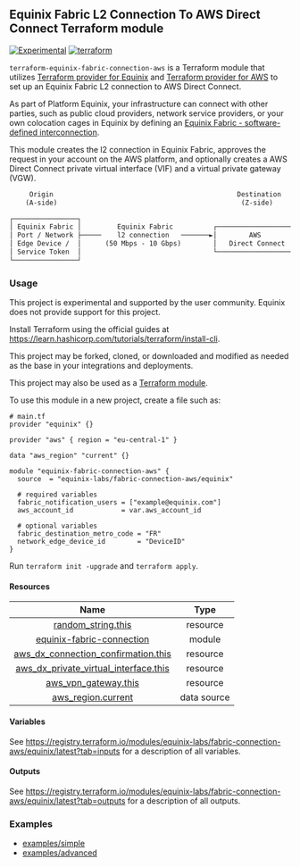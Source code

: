 ## Equinix Fabric L2 Connection To AWS Direct Connect Terraform module

[![Experimental](https://img.shields.io/badge/Stability-Experimental-red.svg)](https://github.com/equinix-labs/standards#about-uniform-standards)
[![terraform](https://github.com/equinix-labs/terraform-equinix-template/actions/workflows/integration.yaml/badge.svg)](https://github.com/equinix-labs/terraform-equinix-template/actions/workflows/integration.yaml)

`terraform-equinix-fabric-connection-aws` is a Terraform module that utilizes [Terraform provider for Equinix](https://registry.terraform.io/providers/equinix/equinix/latest) and [Terraform provider for AWS](https://registry.terraform.io/providers/hashicorp/aws/latest/docs) to set up an Equinix Fabric L2 connection to AWS Direct Connect.

As part of Platform Equinix, your infrastructure can connect with other parties, such as public cloud providers, network service providers, or your own colocation cages in Equinix by defining an [Equinix Fabric - software-defined interconnection](https://docs.equinix.com/en-us/Content/Interconnection/Fabric/Fabric-landing-main.htm).

This module creates the l2 connection in Equinix Fabric, approves the request in your account on the AWS platform, and optionally creates a AWS Direct Connect private virtual interface (VIF) and a virtual private gateway (VGW).

```html
     Origin                                              Destination
    (A-side)                                              (Z-side)

┌────────────────┐
│ Equinix Fabric │         Equinix Fabric          ┌────────────────────┐       ┌────────────────────────────┐
│ Port / Network ├─────    l2 connection   ───────►│        AWS         │──────►│  Private VIF ─► VGW ─► VPC │
│ Edge Device /  │      (50 Mbps - 10 Gbps)        │   Direct Connect   │       │        (AWS Region)        │
│ Service Token  │                                 └────────────────────┘       └────────────────────────────┘
└────────────────┘
```

### Usage

This project is experimental and supported by the user community. Equinix does not provide support for this project.

Install Terraform using the official guides at <https://learn.hashicorp.com/tutorials/terraform/install-cli>.

This project may be forked, cloned, or downloaded and modified as needed as the base in your integrations and deployments.

This project may also be used as a [Terraform module](https://learn.hashicorp.com/collections/terraform/modules).

To use this module in a new project, create a file such as:

```hcl
# main.tf
provider "equinix" {}

provider "aws" { region = "eu-central-1" }

data "aws_region" "current" {}

module "equinix-fabric-connection-aws" {
  source  = "equinix-labs/fabric-connection-aws/equinix"

  # required variables
  fabric_notification_users = ["example@equinix.com"]
  aws_account_id            = var.aws_account_id

  # optional variables
  fabric_destination_metro_code = "FR"
  network_edge_device_id        = "DeviceID"
}

```

Run `terraform init -upgrade` and `terraform apply`.

#### Resources

| Name | Type |
| :-----: | :------: |
| [random_string.this](https://registry.terraform.io/providers/hashicorp/random/latest/docs/resources/string) | resource |
| [equinix-fabric-connection](https://registry.terraform.io/modules/equinix-labs/fabric-connection/equinix/latest?tab=inputs) | module |
| [aws_dx_connection_confirmation.this](https://registry.terraform.io/providers/hashicorp/aws/latest/docs/resources/dx_connection_confirmation) | resource |
| [aws_dx_private_virtual_interface.this](https://registry.terraform.io/providers/hashicorp/aws/latest/docs/resources/dx_private_virtual_interface) | resource |
| [aws_vpn_gateway.this](https://registry.terraform.io/providers/hashicorp/aws/latest/docs/resources/vpn_gateway) | resource |
| [aws_region.current](https://registry.terraform.io/providers/hashicorp/aws/latest/docs/data-sources/region) | data source |

#### Variables

See <https://registry.terraform.io/modules/equinix-labs/fabric-connection-aws/equinix/latest?tab=inputs> for a description of all variables.

#### Outputs

See <https://registry.terraform.io/modules/equinix-labs/fabric-connection-aws/equinix/latest?tab=outputs> for a description of all outputs.

### Examples

- [examples/simple](examples/simple/)
- [examples/advanced](examples/advanced/)
